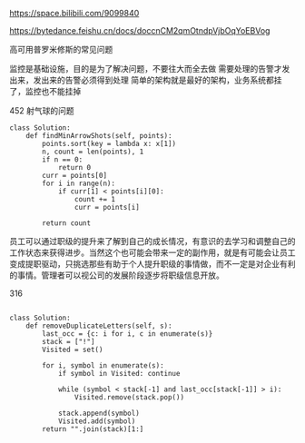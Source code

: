 

https://space.bilibili.com/9099840


https://bytedance.feishu.cn/docs/doccnCM2qmOtndpVjbOqYoEBVog



高可用普罗米修斯的常见问题



监控是基础设施，目的是为了解决问题，不要往大而全去做
需要处理的告警才发出来，发出来的告警必须得到处理
简单的架构就是最好的架构，业务系统都挂了，监控也不能挂掉




452 射气球的问题

```
class Solution:
    def findMinArrowShots(self, points):
        points.sort(key = lambda x: x[1])
        n, count = len(points), 1
        if n == 0: 
            return 0
        curr = points[0]
        for i in range(n):
            if curr[1] < points[i][0]:
                count += 1
                curr = points[i]
                
        return count  

```


员工可以通过职级的提升来了解到自己的成长情况，有意识的去学习和调整自己的工作状态来获得进步。当然这个也可能会带来一定的副作用，就是有可能会让员工变成提职驱动，只挑选那些有助于个人提升职级的事情做，而不一定是对企业有利的事情。管理者可以视公司的发展阶段逐步将职级信息开放。



316


```

class Solution:
    def removeDuplicateLetters(self, s):
        last_occ = {c: i for i, c in enumerate(s)}
        stack = ["!"]
        Visited = set()
        
        for i, symbol in enumerate(s):
            if symbol in Visited: continue
            
            while (symbol < stack[-1] and last_occ[stack[-1]] > i):
                Visited.remove(stack.pop())
           
            stack.append(symbol)
            Visited.add(symbol)        
        return "".join(stack)[1:]
```
